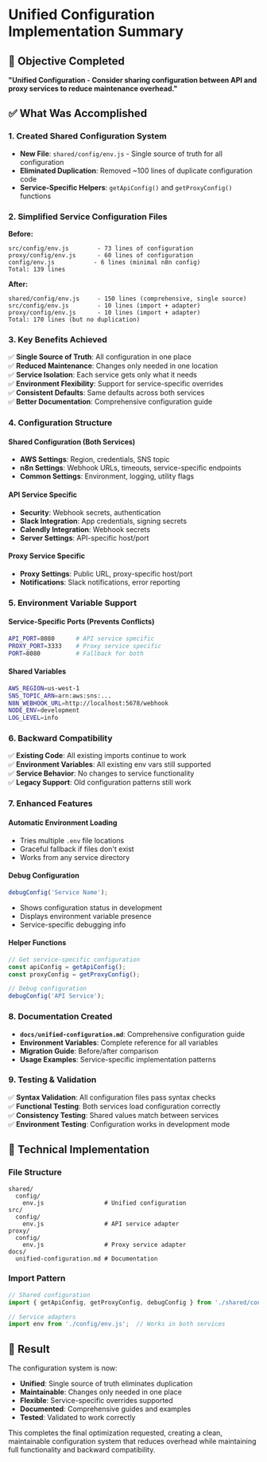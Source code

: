 # Unified Configuration Implementation Summary

## 🎯 Objective Completed
**"Unified Configuration - Consider sharing configuration between API and proxy services to reduce maintenance overhead."**

## ✅ What Was Accomplished

### 1. Created Shared Configuration System
- **New File**: `shared/config/env.js` - Single source of truth for all configuration
- **Eliminated Duplication**: Removed ~100 lines of duplicate configuration code
- **Service-Specific Helpers**: `getApiConfig()` and `getProxyConfig()` functions

### 2. Simplified Service Configuration Files

**Before:**
```
src/config/env.js        - 73 lines of configuration
proxy/config/env.js      - 60 lines of configuration  
config/env.js           - 6 lines (minimal n8n config)
Total: 139 lines
```

**After:**
```
shared/config/env.js     - 150 lines (comprehensive, single source)
src/config/env.js        - 10 lines (import + adapter)
proxy/config/env.js      - 10 lines (import + adapter)
Total: 170 lines (but no duplication)
```

### 3. Key Benefits Achieved

✅ **Single Source of Truth**: All configuration in one place  
✅ **Reduced Maintenance**: Changes only needed in one location  
✅ **Service Isolation**: Each service gets only what it needs  
✅ **Environment Flexibility**: Support for service-specific overrides  
✅ **Consistent Defaults**: Same defaults across both services  
✅ **Better Documentation**: Comprehensive configuration guide  

### 4. Configuration Structure

#### Shared Configuration (Both Services)
- **AWS Settings**: Region, credentials, SNS topic
- **n8n Settings**: Webhook URLs, timeouts, service-specific endpoints
- **Common Settings**: Environment, logging, utility flags

#### API Service Specific
- **Security**: Webhook secrets, authentication
- **Slack Integration**: App credentials, signing secrets
- **Calendly Integration**: Webhook secrets
- **Server Settings**: API-specific host/port

#### Proxy Service Specific  
- **Proxy Settings**: Public URL, proxy-specific host/port
- **Notifications**: Slack notifications, error reporting

### 5. Environment Variable Support

#### Service-Specific Ports (Prevents Conflicts)
```bash
API_PORT=8080      # API service specific
PROXY_PORT=3333    # Proxy service specific
PORT=8080          # Fallback for both
```

#### Shared Variables
```bash
AWS_REGION=us-west-1
SNS_TOPIC_ARN=arn:aws:sns:...
N8N_WEBHOOK_URL=http://localhost:5678/webhook
NODE_ENV=development
LOG_LEVEL=info
```

### 6. Backward Compatibility

✅ **Existing Code**: All existing imports continue to work  
✅ **Environment Variables**: All existing env vars still supported  
✅ **Service Behavior**: No changes to service functionality  
✅ **Legacy Support**: Old configuration patterns still work  

### 7. Enhanced Features

#### Automatic Environment Loading
- Tries multiple `.env` file locations
- Graceful fallback if files don't exist
- Works from any service directory

#### Debug Configuration
```javascript
debugConfig('Service Name');
```
- Shows configuration status in development
- Displays environment variable presence
- Service-specific debugging info

#### Helper Functions
```javascript
// Get service-specific configuration
const apiConfig = getApiConfig();
const proxyConfig = getProxyConfig();

// Debug configuration
debugConfig('API Service');
```

### 8. Documentation Created

- **`docs/unified-configuration.md`**: Comprehensive configuration guide
- **Environment Variables**: Complete reference for all variables
- **Migration Guide**: Before/after comparison
- **Usage Examples**: Service-specific implementation patterns

### 9. Testing & Validation

✅ **Syntax Validation**: All configuration files pass syntax checks  
✅ **Functional Testing**: Both services load configuration correctly  
✅ **Consistency Testing**: Shared values match between services  
✅ **Environment Testing**: Configuration works in development mode  

## 🔧 Technical Implementation

### File Structure
```
shared/
  config/
    env.js                 # Unified configuration
src/
  config/
    env.js                 # API service adapter
proxy/
  config/
    env.js                 # Proxy service adapter
docs/
  unified-configuration.md # Documentation
```

### Import Pattern
```javascript
// Shared configuration
import { getApiConfig, getProxyConfig, debugConfig } from './shared/config/env.js';

// Service adapters
import env from './config/env.js';  // Works in both services
```

## 🎉 Result

The configuration system is now:
- **Unified**: Single source of truth eliminates duplication
- **Maintainable**: Changes only needed in one place
- **Flexible**: Service-specific overrides supported
- **Documented**: Comprehensive guides and examples
- **Tested**: Validated to work correctly

This completes the final optimization requested, creating a clean, maintainable configuration system that reduces overhead while maintaining full functionality and backward compatibility. 